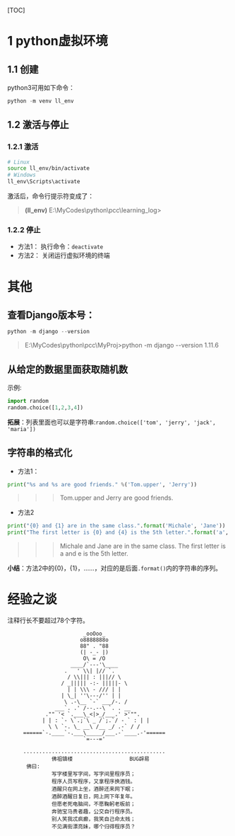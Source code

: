 [TOC]


# 1 python虚拟环境
## 1.1 创建
python3可用如下命令：
~~~python
python -m venv ll_env
~~~
## 1.2 激活与停止
### 1.2.1 激活
~~~bash
# Linux
source ll_env/bin/activate
# Windows
ll_env\Scripts\activate
~~~
激活后，命令行提示符变成了：
> **(ll_env)** E:\MyCodes\python\pcc\learning_log>

### 1.2.2 停止
* 方法1：
执行命令：`deactivate`
* 方法2： 关闭运行虚拟环境的终端





# 其他
## 查看Django版本号：
~~~python
python -m django --version
~~~
>E:\MyCodes\python\pcc\MyProj>python -m django --version
1.11.6

## 从给定的数据里面获取随机数
示例:
~~~python
import random
random.choice([1,2,3,4])
~~~
**拓展**：列表里面也可以是字符串:`random.choice(['tom', 'jerry', 'jack', 'maria'])`
## 字符串的格式化
* 方法1：
~~~python
print("%s and %s are good friends." %('Tom.upper', 'Jerry'))
~~~
>>> Tom.upper and Jerry are good friends.

* 方法2
~~~py
print("{0} and {1} are in the same class.".format('Michale', 'Jane'))
print("The first letter is {0} and {4} is the 5th letter.".format('a', 'b', 'c', 'd', 'e') )
~~~

>>> Michale and Jane are in the same class.
The first letter is a and e is the 5th letter.

**小结**：方法2中的{0}，{1}，……，对应的是后面`.format()`内的字符串的序列。




# 经验之谈
注释行长不要超过78个字符。






~~~
                        _ooOoo_
                       o8888888o
                       88" . "88
                       (| -_- |)
                        O\ = /O
                    ____/`---'\____
                  .   ' \\| |// `.
                   / \\||| : |||// \
                 / _||||| -:- |||||- \
                   | | \\\ - /// | |
                 | \_| ''\---/'' | |
                  \ .-\__ `-` ___/-. /
               ___`. .' /--.--\ `. . __
            ."" '< `.___\_<|>_/___.' >'"".
           | | : `- \`.;`\ _ /`;.`/ - ` : | |
             \ \ `-. \_ __\ /__ _/ .-` / /
     ======`-.____`-.___\_____/___.-`____.-'======
                        `=---='

     .............................................
              佛祖镇楼                  BUG辟易
      佛曰:
              写字楼里写字间，写字间里程序员；
              程序人员写程序，又拿程序换酒钱。
              酒醒只在网上坐，酒醉还来网下眠；
              酒醉酒醒日复日，网上网下年复年。
              但愿老死电脑间，不愿鞠躬老板前；
              奔驰宝马贵者趣，公交自行程序员。
              别人笑我忒疯癫，我笑自己命太贱；
              不见满街漂亮妹，哪个归得程序员？
~~~
